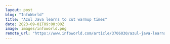 ```yaml
---
layout: post
blog: "InfoWorld"
title: "Azul Java learns to cut warmup times"
date: 2023-09-01T09:00:00Z
image: images/infoworld.png
remote_url: "https://www.infoworld.com/article/3706030/azul-java-learns-to-cut-warmup-times.html#tk.rss_applicationdevelopment"
---
```

